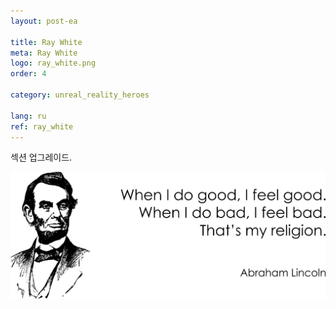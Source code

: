 ```yaml
---
layout: post-ea

title: Ray White
meta: Ray White
logo: ray_white.png
order: 4

category: unreal_reality_heroes

lang: ru
ref: ray_white
---
```


섹션 업그레이드.

<a data-fancybox="gallery" href="/img/programming/Lincoln.png"><img src="/img/programming/Lincoln.png" alt=""></a>
